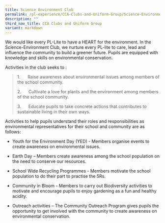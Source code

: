 ```yaml
---
title: Science Environment Club
permalink: /pl-experience/CCA-Clubs-and-Uniform-Group/Science-Environment-Club/
description: ""
third_nav_title: CCA Clubs and Uniform Group
variant: markdown
---
```

We would like every PL-Lite to have a HEART for the environment. In the Science-Environment Club, we nurture every PL-lite to care, lead and influence the community to build a greener future. Pupils are equipped with knowledge and skills on environmental conservation. 

Activities in the club seeks to :

> 1.      Raise awareness about environmental issues among members of the school community.
> 
> 2.      Cultivate a love for plants and the environment among members of the school community.
> 
> 3.      Educate pupils to take concrete actions that contributes to sustainable living in their own ways.

Activities to help pupils understand their roles and responsibilities as environmental representatives for their school and community are as follows:

*   Youth for the Environment Day (YED) - Members organise events to create awareness on environmental issues.

  

*   Earth Day – Members create awareness among the school population on the need to conserve our resources.

  

*   School Wide Recycling Programmes - Members motivate the school population to do their part to practise the 5Rs. 

   

*   Community in Bloom - Members to carry out Biodiversity activities to motivate and encourage pupils to enjoy gardening as a fun and healthy acidity. 

  

*   Outreach activities – The Community Outreach Program gives pupils the opportunity to get involved with the community to create awareness on environmental conservation.